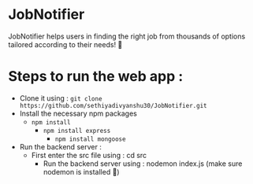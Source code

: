 # JobNotifier
JobNotifier helps users in finding the right job from thousands of options tailored according to their needs! 🚀

# Steps to run the web app : 
- Clone it using : `git clone https://github.com/sethiyadivyanshu30/JobNotifier.git` 
- Install the necessary npm packages
  * `npm install`
    - `npm install express`
        - `npm install mongoose`
- Run the backend server :
  - First enter the src file using : cd src
    * Run the backend server using : nodemon index.js (make sure nodemon is installed 👀)


